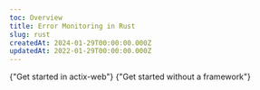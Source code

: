 ```yaml
---
toc: Overview
title: Error Monitoring in Rust
slug: rust
createdAt: 2024-01-29T00:00:00.000Z
updatedAt: 2022-01-29T00:00:00.000Z
---
```


<MissingFrameworkCopy/>

<DocsCardGroup>
    <DocsCard title="actix-web" href="../rust/actix">
        {"Get started in actix-web"}
    </DocsCard>
    <DocsCard title="Other" href="../rust/other">
        {"Get started without a framework"}
    </DocsCard>
</DocsCardGroup>
